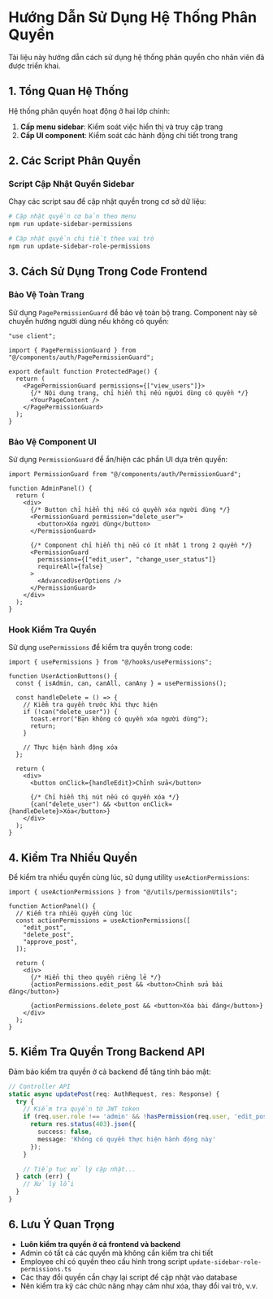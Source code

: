 # Hướng Dẫn Sử Dụng Hệ Thống Phân Quyền

Tài liệu này hướng dẫn cách sử dụng hệ thống phân quyền cho nhân viên đã được triển khai.

## 1. Tổng Quan Hệ Thống

Hệ thống phân quyền hoạt động ở hai lớp chính:

1. **Cấp menu sidebar**: Kiểm soát việc hiển thị và truy cập trang
2. **Cấp UI component**: Kiểm soát các hành động chi tiết trong trang

## 2. Các Script Phân Quyền

### Script Cập Nhật Quyền Sidebar

Chạy các script sau để cập nhật quyền trong cơ sở dữ liệu:

```bash
# Cập nhật quyền cơ bản theo menu
npm run update-sidebar-permissions

# Cập nhật quyền chi tiết theo vai trò
npm run update-sidebar-role-permissions
```

## 3. Cách Sử Dụng Trong Code Frontend

### Bảo Vệ Toàn Trang

Sử dụng `PagePermissionGuard` để bảo vệ toàn bộ trang. Component này sẽ chuyển hướng người dùng nếu không có quyền:

```tsx
"use client";

import { PagePermissionGuard } from "@/components/auth/PagePermissionGuard";

export default function ProtectedPage() {
  return (
    <PagePermissionGuard permissions={["view_users"]}>
      {/* Nội dung trang, chỉ hiển thị nếu người dùng có quyền */}
      <YourPageContent />
    </PagePermissionGuard>
  );
}
```

### Bảo Vệ Component UI

Sử dụng `PermissionGuard` để ẩn/hiện các phần UI dựa trên quyền:

```tsx
import PermissionGuard from "@/components/auth/PermissionGuard";

function AdminPanel() {
  return (
    <div>
      {/* Button chỉ hiển thị nếu có quyền xóa người dùng */}
      <PermissionGuard permission="delete_user">
        <button>Xóa người dùng</button>
      </PermissionGuard>

      {/* Component chỉ hiển thị nếu có ít nhất 1 trong 2 quyền */}
      <PermissionGuard
        permissions={["edit_user", "change_user_status"]}
        requireAll={false}
      >
        <AdvancedUserOptions />
      </PermissionGuard>
    </div>
  );
}
```

### Hook Kiểm Tra Quyền

Sử dụng `usePermissions` để kiểm tra quyền trong code:

```tsx
import { usePermissions } from "@/hooks/usePermissions";

function UserActionButtons() {
  const { isAdmin, can, canAll, canAny } = usePermissions();

  const handleDelete = () => {
    // Kiểm tra quyền trước khi thực hiện
    if (!can("delete_user")) {
      toast.error("Bạn không có quyền xóa người dùng");
      return;
    }

    // Thực hiện hành động xóa
  };

  return (
    <div>
      <button onClick={handleEdit}>Chỉnh sửa</button>

      {/* Chỉ hiển thị nút nếu có quyền xóa */}
      {can("delete_user") && <button onClick={handleDelete}>Xóa</button>}
    </div>
  );
}
```

## 4. Kiểm Tra Nhiều Quyền

Để kiểm tra nhiều quyền cùng lúc, sử dụng utility `useActionPermissions`:

```tsx
import { useActionPermissions } from "@/utils/permissionUtils";

function ActionPanel() {
  // Kiểm tra nhiều quyền cùng lúc
  const actionPermissions = useActionPermissions([
    "edit_post",
    "delete_post",
    "approve_post",
  ]);

  return (
    <div>
      {/* Hiển thị theo quyền riêng lẻ */}
      {actionPermissions.edit_post && <button>Chỉnh sửa bài đăng</button>}

      {actionPermissions.delete_post && <button>Xóa bài đăng</button>}
    </div>
  );
}
```

## 5. Kiểm Tra Quyền Trong Backend API

Đảm bảo kiểm tra quyền ở cả backend để tăng tính bảo mật:

```typescript
// Controller API
static async updatePost(req: AuthRequest, res: Response) {
  try {
    // Kiểm tra quyền từ JWT token
    if (req.user.role !== 'admin' && !hasPermission(req.user, 'edit_post')) {
      return res.status(403).json({
        success: false,
        message: 'Không có quyền thực hiện hành động này'
      });
    }

    // Tiếp tục xử lý cập nhật...
  } catch (err) {
    // Xử lý lỗi
  }
}
```

## 6. Lưu Ý Quan Trọng

- **Luôn kiểm tra quyền ở cả frontend và backend**
- Admin có tất cả các quyền mà không cần kiểm tra chi tiết
- Employee chỉ có quyền theo cấu hình trong script `update-sidebar-role-permissions.ts`
- Các thay đổi quyền cần chạy lại script để cập nhật vào database
- Nên kiểm tra kỹ các chức năng nhạy cảm như xóa, thay đổi vai trò, v.v.
